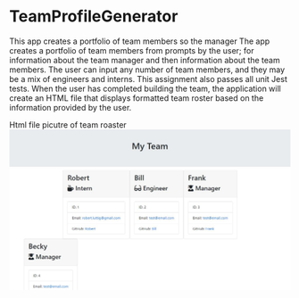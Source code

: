 # TeamProfileGenerator
This app creates a portfolio of team members so the manager
The app creates a portfolio of team members from prompts by the user; for information about the team manager and then information about the team members. The user can input any number of team members, and they may be a mix of engineers and interns. This assignment also passes all unit Jest tests. When the user has completed building the team, the application will create an HTML file that displays formatted team roster based on the information provided by the user. 

Html file picutre of team roaster
![](teamroster.JPG)